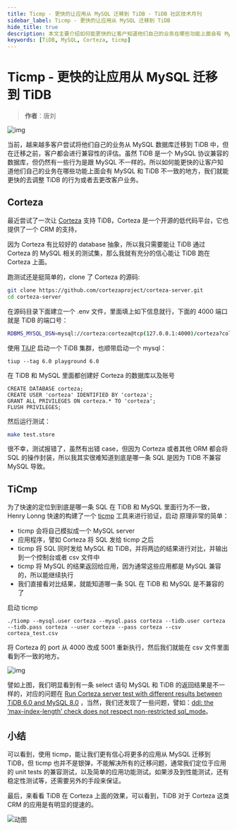 ```yaml
---
title: Ticmp - 更快的让应用从 MySQL 迁移到 TiDB - TiDB 社区技术月刊
sidebar_label: Ticmp - 更快的让应用从 MySQL 迁移到 TiDB
hide_title: true
description: 本文主要介绍如何能更快的让客户知道他们自己的业务在哪些功能上面会有 MySQL 和 TiDB 不一致的地方，我们就能更快的去调整 TiDB 的行为或者去更改客户业务。
keywords: [TiDB, MySQL, Corteza, ticmp]
---
```


# Ticmp - 更快的让应用从 MySQL 迁移到 TiDB

> **作者**：唐刘

![img](https://tidb-blog.oss-cn-beijing.aliyuncs.com/media/v2-d006e2e6fe1d3fba3e2515692c7762e4_720w-1657861042774.jpg)

当前，越来越多客户尝试将他们自己的业务从 MySQL 数据库迁移到 TiDB 中，但在迁移之前，客户都会进行兼容性的评估。虽然 TiDB 是一个 MySQL 协议兼容的数据库，但仍然有一些行为是跟 MySQL 不一样的。所以如何能更快的让客户知道他们自己的业务在哪些功能上面会有 MySQL 和 TiDB 不一致的地方，我们就能更快的去调整 TiDB 的行为或者去更改客户业务。

## Corteza

最近尝试了一次让 [Corteza](https://link.zhihu.com/?target=https%3A//cortezaproject.org/) 支持 TiDB，Corteza 是一个开源的低代码平台，它也提供了一个 CRM 的支持，

因为 Corteza 有比较好的 database 抽象，所以我只需要能让 TiDB 通过 Corteza 的 MySQL 相关的测试集，那么我就有充分的信心能让 TiDB 跑在 Corteza 上面。

跑测试还是挺简单的，clone 了 Corteza 的源码:

```bash
git clone https://github.com/cortezaproject/corteza-server.git
cd corteza-server
```

在源码目录下面建立一个 .env 文件，里面填上如下信息就行，下面的 4000 端口就是 TiDB 的端口号：

```bash
RDBMS_MYSQL_DSN=mysql://corteza:corteza@tcp(127.0.0.1:4000)/corteza?collation=utf8mb4_general_ci&charset=utf8mb4
```

使用 [TiUP](https://link.zhihu.com/?target=https%3A//tiup.io/) 启动一个 TiDB 集群，也顺带启动一个 mysql：

```text
tiup --tag 6.0 playground 6.0
```

在 TiDB 和 MySQL 里面都创建好 Corteza 的数据库以及账号

```mysql
CREATE DATABASE corteza;
CREATE USER 'corteza' IDENTIFIED BY 'corteza';
GRANT ALL PRIVILEGES ON corteza.* TO 'corteza';
FLUSH PRIVILEGES;
```

然后运行测试：

```bash
make test.store
```

很不幸，测试报错了，虽然有出错 case，但因为 Corteza 或者其他 ORM 都会将 SQL 的操作封装，所以我其实很难知道到底是哪一条 SQL 是因为 TiDB 不兼容 MySQL 导致。

## TiCmp

为了快速的定位到到底是哪一条 SQL 在 TiDB 和 MySQL 里面行为不一致，Henry Lonng 快速的构建了一个 [ticmp](https://link.zhihu.com/?target=https%3A//github.com/lonng/ticomp) 工具来进行验证，启动 原理非常的简单：

- ticmp 会将自己模拟成一个 MySQL server
- 应用程序，譬如 Corteza 将 SQL 发给 ticmp 之后
- ticmp 将 SQL 同时发给 MySQL 和 TiDB，并将两边的结果进行对比，并输出到一个控制台或者 csv 文件中
- ticmp 将 MySQL 的结果返回给应用，因为通常这些应用都是 MySQL 兼容的，所以能继续执行
- 我们直接看对比结果，就能知道哪一条 SQL 在 TiDB 和 MySQL 是不兼容的了

启动 ticmp

```text
./tiomp --mysql.user corteza --mysql.pass corteza --tidb.user corteza --tidb.pass corteza --user corteza --pass corteza --csv corteza_test.csv
```

将 Corteza 的 port 从 4000 改成 5001 重新执行，然后我们就能在 csv 文件里面看到不一致的地方。

![img](https://tidb-blog.oss-cn-beijing.aliyuncs.com/media/v2-ee28b60404d78d98629a99e872625910_720w-1657861012466.jpg)

譬如上图，我们明显看到有一条 select 语句 MySQL 和 TiDB 的返回结果是不一样的，对应的问题在 [Run Corteza server test with different results between TiDB 6.0 and MySQL 8.0](https://link.zhihu.com/?target=https%3A//github.com/pingcap/tidb/issues/35054) ，当然，我们还发现了一些问题，譬如：[ddl: the ‘max-index-length’ check does not respect non-restricted sql_mode](https://link.zhihu.com/?target=https%3A//github.com/pingcap/tidb/issues/34931)。

## 小结

可以看到，使用 ticmp，能让我们更有信心将更多的应用从 MySQL 迁移到 TiDB，但 ticmp 也并不是银弹，不能解决所有的迁移问题，通常我们定位于应用的 unit tests 的兼容测试，以及简单的应用功能测试。如果涉及到性能测试，还有稳定性测试等，还需要另外的手段来保证。

最后，来看看 TiDB 在 Corteza 上面的效果，可以看到，TiDB 对于 Corteza 这类 CRM 的应用是有明显的提速的。

![动图](https://tidb-blog.oss-cn-beijing.aliyuncs.com/media/v2-9f896f26ab159d79a3cfc3644520a0b3_b-1657861076957.webp)